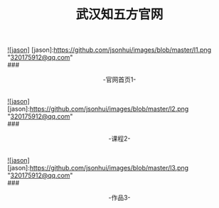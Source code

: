 # <div class="text" align=center background=#005430>武汉知五方官网</div><br>
</div>

[![jason]](http://my.csdn.net/jason_fish)
[jason]:https://github.com/jsonhui/images/blob/master/l1.png "320175912@qq.com" 
<br>
###<div class="text" align=center>-官网首页1-</div><br>

 [![jason]](http://my.csdn.net/jason_fish)  
[jason]:https://github.com/jsonhui/images/blob/master/l2.png "320175912@qq.com" 
<br>
###<div class="text" align=center>-课程2-</div><br>

 [![jason]](http://my.csdn.net/jason_fish)  
[jason]:https://github.com/jsonhui/images/blob/master/l3.png "320175912@qq.com" 
<br>
###<div class="text" align=center>-作品3-</div><br>
<!--
##课程
![![首页图片](https://github.com/jsonhui/images/blob/master/l2.png)](http://www.baidu.com)<br>
##作品
![![首页图片](https://github.com/jsonhui/images/blob/master/l3.png)](http://www.baidu.com)<br>
![baidu](https://github.com/jsonhui/images/blob/master/l3.png "百度logo")
<br>
 [![baidu]](http://my.csdn.net/jason_fish)  
[baidu]:https://github.com/jsonhui/images/blob/master/l3.png "320175912@qq.com" 
-->
